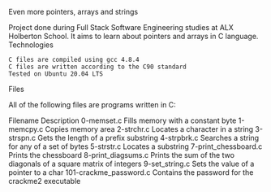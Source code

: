 Even more pointers, arrays and strings

Project done during Full Stack Software Engineering studies at ALX Holberton School. It aims to learn about pointers and arrays in C language.
Technologies

    C files are compiled using gcc 4.8.4
    C files are written according to the C90 standard
    Tested on Ubuntu 20.04 LTS

Files

All of the following files are programs written in C:

Filename                Description
0-memset.c              Fills memory with a constant byte
1-memcpy.c              Copies memory area
2-strchr.c              Locates a character in a string
3-strspn.c              Gets the length of a prefix substring
4-strpbrk.c             Searches a string for any of a set of bytes
5-strstr.c              Locates a substring
7-print_chessboard.c    Prints the chessboard
8-print_diagsums.c      Prints the sum of the two diagonals of a square matrix of integers
9-set_string.c          Sets the value of a pointer to a char
101-crackme_password.c  Contains the password for the crackme2 executable
